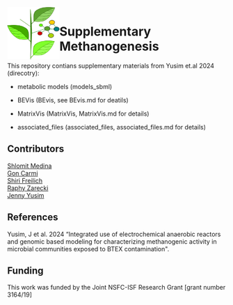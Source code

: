 <img src="dep_sign.png" width=120, height=120 align="left" /> 

# Supplementary Methanogenesis

This repository contians supplementary materials from Yusim et.al 2024 (direcotry):

- metabolic models (models_sbml)

- BEVis (BEvis, see BEvis.md for deatils)

- MatrixVis (MatrixVis, MatrixVis.md for details)

- associated_files (associated_files, associated_files.md for details)

## Contributors

[Shlomit Medina](https://www.freilich-lab.com/shlomit-medina )  \
[Gon Carmi](https://www.freilich-lab.com/members) \
[Shiri Freilich](https://www.freilich-lab.com/shiri-detailes ) \
[Raphy Zarecki](https://www.linkedin.com/in/raphy-zarecki-3412663/?originalSubdomain=il)  \
[Jenny Yusim](https://www.freilich-lab.com/jenny-details)

## References

Yusim, J et al. 2024 “Integrated use of electrochemical anaerobic reactors and genomic based modeling for characterizing methanogenic activity in microbial communities exposed to BTEX contamination".

## Funding

This work was funded by the Joint NSFC-ISF Research Grant [grant number 3164/19]
